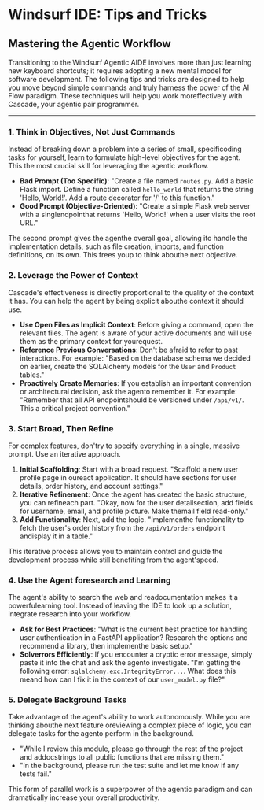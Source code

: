 # Windsurf IDE: Tips and Tricks

## Mastering the Agentic Workflow

Transitioning to the Windsurf Agentic AIDE involves more than just learning new keyboard shortcuts; it requires adopting a new mental model for software development. The following tips and tricks are designed to help you move beyond simple commands and truly harness the power of the AI Flow paradigm. These techniques will help you work moreffectively with Cascade, your agentic pair programmer.

--- 

### 1. Think in Objectives, Not Just Commands

Instead of breaking down a problem into a series of small, specificoding tasks for yourself, learn to formulate high-level objectives for the agent. This the most crucial skill for leveraging the agentic workflow.

-   **Bad Prompt (Too Specific)**: "Create a file named `routes.py`. Add a basic Flask import. Define a function called `hello_world` that returns the string 'Hello, World!'. Add a route decorator for '/' to this function."
-   **Good Prompt (Objective-Oriented)**: "Create a simple Flask web server with a singlendpointhat returns 'Hello, World!' when a user visits the root URL."

The second prompt gives the agenthe overall goal, allowing ito handle the implementation details, such as file creation, imports, and function definitions, on its own. This frees youp to think abouthe next objective.

### 2. Leverage the Power of Context

Cascade's effectiveness is directly proportional to the quality of the context it has. You can help the agent by being explicit abouthe context it should use.

-   **Use Open Files as Implicit Context**: Before giving a command, open the relevant files. The agent is aware of your active documents and will use them as the primary context for yourequest.
-   **Reference Previous Conversations**: Don't be afraid to refer to past interactions. For example: "Based on the database schema we decided on earlier, create the SQLAlchemy models for the `User` and `Product` tables."
-   **Proactively Create Memories**: If you establish an important convention or architectural decision, ask the agento remember it. For example: "Remember that all API endpointshould be versioned under `/api/v1/`. This a critical project convention."

### 3. Start Broad, Then Refine

For complex features, don'try to specify everything in a single, massive prompt. Use an iterative approach.

1.  **Initial Scaffolding**: Start with a broad request. "Scaffold a new user profile page in oureact application. It should have sections for user details, order history, and account settings."
2.  **Iterative Refinement**: Once the agent has created the basic structure, you can refineach part. "Okay, now for the user detailsection, add fields for username, email, and profile picture. Make themail field read-only."
3.  **Add Functionality**: Next, add the logic. "Implementhe functionality to fetch the user's order history from the `/api/v1/orders` endpoint andisplay it in a table."

This iterative process allows you to maintain control and guide the development process while still benefiting from the agent'speed.

### 4. Use the Agent foresearch and Learning

The agent's ability to search the web and readocumentation makes it a powerfulearning tool. Instead of leaving the IDE to look up a solution, integrate research into your workflow.

-   **Ask for Best Practices**: "What is the current best practice for handling user authentication in a FastAPI application? Research the options and recommend a library, then implementhe basic setup."
-   **Solverrors Efficiently**: If you encounter a cryptic error message, simply paste it into the chat and ask the agento investigate. "I'm getting the following error: `sqlalchemy.exc.IntegrityError...`. What does this meand how can I fix it in the context of our `user_model.py` file?"

### 5. Delegate Background Tasks

Take advantage of the agent's ability to work autonomously. While you are thinking abouthe next feature oreviewing a complex piece of logic, you can delegate tasks for the agento perform in the background.

-   "While I review this module, please go through the rest of the project and addocstrings to all public functions that are missing them."
-   "In the background, please run the test suite and let me know if any tests fail."

This form of parallel work is a superpower of the agentic paradigm and can dramatically increase your overall productivity.
